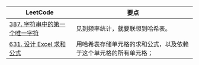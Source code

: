 |LeetCode|要点|
|--------------------------------|--------------------------------|
|[387. 字符串中的第一个唯一字符][github-leetcode-0387]|见到频率统计，就要联想到哈希表。|
|[631. 设计 Excel 求和公式][github-leetcode-0631]|用哈希表存储单元格的求和公式，以及依赖于这个单元格的所有单元格；|






































[github-leetcode-0631]: ../../0631.%20Design%20Excel%20Sum%20Formula/0631_Excel.h
[github-leetcode-0387]: ../../0387.%20First%20Unique%20Character%20in%20a%20String/0387_firstUniqChar.h
